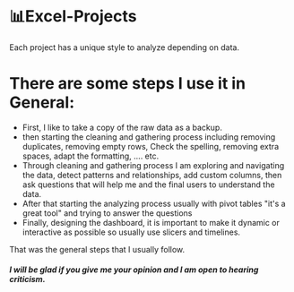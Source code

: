 
# 📊Excel-Projects
Each project has a unique style to analyze depending on data.
<h1>There are some steps I use it in General: </h1> 
<ul>
 <li> First, I like to take a copy of the raw data as a backup.
<li> then starting the cleaning and gathering process including removing duplicates, removing empty rows, Check the spelling, removing extra spaces, adapt the formatting, .... etc.
<li> Through cleaning and gathering process I am exploring and navigating the data, detect patterns and relationships, add custom columns, then ask questions that will help me and the final users to understand the data.
<li> After that starting the analyzing process usually with pivot tables "it's a great tool" and trying to answer the questions 
<li> Finally, designing the dashboard, it is important to make it dynamic or interactive as possible so usually use slicers and timelines.
</ul>
 That was the general steps that I usually follow.
 <br>
<h5>
I will be glad if you give me your opinion and I am open to hearing criticism.

